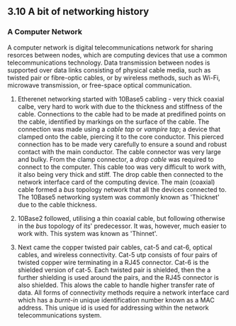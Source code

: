 ## 3.10 A bit of networking history


   ### A Computer Network
   A computer network is digital telecommunications network for sharing resorces
   between nodes, which are computing devices that use a common
   telecommunications technology.
   Data transmission between nodes is supported over data links consisting of
   physical cable media, such as twisted pair or fibre-optic cables, or by
   wireless methods, such as Wi-Fi, microwave transmission, or free-space
   optical communication.

1. Etherenet networking started with 10Base5 cabling - very thick coaxial calbe,
   very hard to work with due to the thickness and stiffness of the cable.
   Connections to the cable had to be made at predifined points on the cable,
   identified by markings on the surface of the cable.
   The connection was made using a _cable tap_ or _vampire tap_; a device
   that clamped onto the cable, piercing it to the core conductor. This pierced
   connection has to be made very carefully to ensure a sound and robust contact
   with the main conductor.
   The cable connector was very large and bulky.
   From the clamp connector, a _drop cable_ was required to connect to the
   computer. This cable too was very difficult to work with, it also being very
   thick and stiff.
   The drop cable then connected to the network interface card of the computing
   device.
   The main (coaxial) cable formed a _bus_ topology network that all the devices
   connected to.
   The 10Base5 networking system was commonly known as 'Thicknet' due to the
   cable thickness.

2. 10Base2 followed, utilising a thin coaxial cable, but following otherwise in
   the _bus_ topology of its' predecessor.
   It was, however, much easier to work with. This system was known as
   'Thinnet'.

3. Next came the copper twisted pair cables, cat-5 and cat-6, optical cables,
   and wireless connectivity.
   Cat-5 utp consists of four pairs of twisted copper wire terminating in a RJ45
   connector.
   Cat-6 is the shielded version of cat-5. Each twisted pair is shielded, then
   the a further shielding is used around the pairs, and the RJ45 connector is
   also shielded. This alows the cable to handle higher transfer rate of data.
   All forms of connectivity methods require a network interface card which has
   a _burnt-in_ unique identification number known as a MAC address. This
   unique id is used for addressing within the network telecommunications system.
